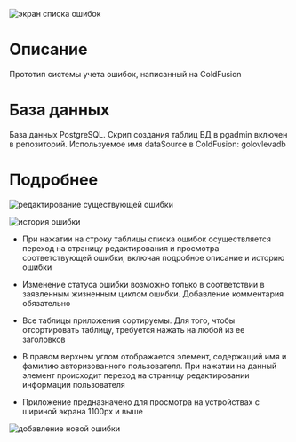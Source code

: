 ![экран списка ошибок](https://github.com/g-elena-web/bugtracker/blob/master/src/screenshots/index.jpg)

# Описание

Прототип системы учета ошибок, написанный на ColdFusion

# База данных

База данных PostgreSQL.
Скрип создания таблиц БД в pgadmin включен в репозиторий.
Используемое имя dataSource в ColdFusion: golovlevadb

# Подробнее

![редактирование существующей ошибки](https://github.com/g-elena-web/bugtracker/blob/master/src/screenshots/issueedit.jpg)

![история ошибки](https://github.com/g-elena-web/bugtracker/blob/master/src/screenshots/issuehistory.jpg)

- При нажатии на строку таблицы списка ошибок осуществляется переход на страницу редактирования и просмотра соответствующей ошибки, включая подробное описание и историю ошибки

- Изменение статуса ошибки возможно только в соответствии в заявленным жизненным циклом ошибки. Добавление комментария обязательно

- Все таблицы приложения сортируемы. Для того, чтобы отсортировать таблицу, требуется нажать на любой из ее заголовков

- В правом верхнем углом отображается элемент, содержащий имя и фамилию авторизованного пользователя. При нажатии на данный элемент происходит переход на страницу редактировании информации пользователя

- Приложение предназначено для просмотра на устройствах с шириной экрана 1100px и выше

![добавление новой ошибки](https://github.com/g-elena-web/bugtracker/blob/master/src/screenshots/addissue.jpg)

